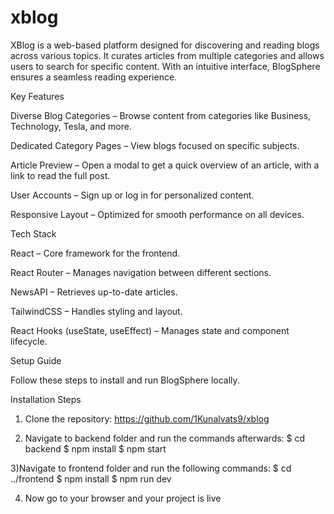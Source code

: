 # xblog
XBlog is a web-based platform designed for discovering and reading blogs across various topics. It curates articles from multiple categories and allows users to search for specific content. With an intuitive interface, BlogSphere ensures a seamless reading experience.

Key Features

Diverse Blog Categories – Browse content from categories like Business, Technology, Tesla, and more.

Dedicated Category Pages – View blogs focused on specific subjects.

Article Preview – Open a modal to get a quick overview of an article, with a link to read the full post.

User Accounts  – Sign up or log in for personalized content.

Responsive Layout – Optimized for smooth performance on all devices.

Tech Stack

React – Core framework for the frontend.

React Router – Manages navigation between different sections.

NewsAPI – Retrieves up-to-date articles.

TailwindCSS – Handles styling and layout.

React Hooks (useState, useEffect) – Manages state and component lifecycle.

Setup Guide

Follow these steps to install and run BlogSphere locally.

Installation Steps
1) Clone the repository:
   https://github.com/1Kunalvats9/xblog

2) Navigate to backend folder and run the commands afterwards:
   $ cd backend
   $ npm install
   $ npm start

3)Navigate to frontend folder and run the following commands:
  $ cd ../frontend
  $ npm install
  $ npm run dev
  
4) Now go to your browser and your project is live
   
